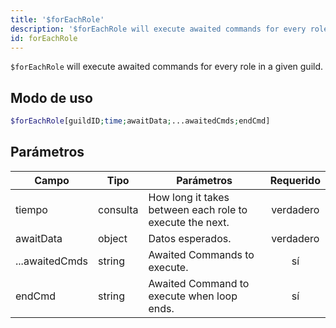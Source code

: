 ```yaml
---
title: '$forEachRole'
description: '$forEachRole will execute awaited commands for every role in a given guild.'
id: forEachRole
---
```


`$forEachRole` will execute awaited commands for every role in a given guild.

## Modo de uso

```php
$forEachRole[guildID;time;awaitData;...awaitedCmds;endCmd]
```

## Parámetros

| Campo          | Tipo     | Parámetros                                               | Requerido |
| -------------- | -------- | -------------------------------------------------------- |:---------:|
| tiempo         | consulta | How long it takes between each role to execute the next. | verdadero |
| awaitData      | object   | Datos esperados.                                         | verdadero |
| ...awaitedCmds | string   | Awaited Commands to execute.                             |    sí     |
| endCmd         | string   | Awaited Command to execute when loop ends.               |    sí     |
